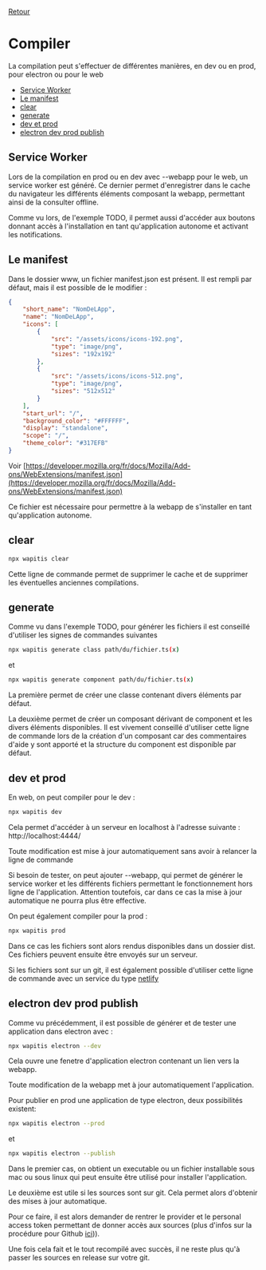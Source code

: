 [Retour](../../index.md)

# Compiler <!-- omit in toc -->

La compilation peut s'effectuer de différentes manières, en dev ou en prod, pour electron ou pour le web

- [Service Worker](#service-worker)
- [Le manifest](#le-manifest)
- [clear](#clear)
- [generate](#generate)
- [dev et prod](#dev-et-prod)
- [electron dev prod publish](#electron-dev-prod-publish)

## Service Worker

Lors de la compilation en prod ou en dev avec --webapp pour le web, un service worker est généré. Ce dernier permet d'enregistrer dans le cache du navigateur les différents éléments composant la webapp, permettant ainsi de la consulter offline.

Comme vu lors, de l'exemple TODO, il permet aussi d'accéder aux boutons donnant accès à l'installation en tant qu'application autonome et activant les notifications.

## Le manifest

Dans le dossier www, un fichier manifest.json est présent. Il est rempli par défaut, mais il est possible de le modifier :

```json
{
    "short_name": "NomDeLApp",
    "name": "NomDeLApp",
    "icons": [
        {
            "src": "/assets/icons/icons-192.png",
            "type": "image/png",
            "sizes": "192x192"
        },
        {
            "src": "/assets/icons/icons-512.png",
            "type": "image/png",
            "sizes": "512x512"
        }
    ],
    "start_url": "/",
    "background_color": "#FFFFFF",
    "display": "standalone",
    "scope": "/",
    "theme_color": "#317EFB"
}
```
Voir [https://developer.mozilla.org/fr/docs/Mozilla/Add-ons/WebExtensions/manifest.json](https://developer.mozilla.org/fr/docs/Mozilla/Add-ons/WebExtensions/manifest.json)

Ce fichier est nécessaire pour permettre à la webapp de s'installer en tant qu'application autonome.

## clear

```bash
npx wapitis clear
```
Cette ligne de commande permet de supprimer le cache et de supprimer les éventuelles anciennes compilations.

## generate

Comme vu dans l'exemple TODO, pour générer les fichiers il est conseillé d'utiliser les signes de commandes suivantes

```bash
npx wapitis generate class path/du/fichier.ts(x)
```
et
```bash
npx wapitis generate component path/du/fichier.ts(x)
```

La première permet de créer une classe  contenant divers éléments par défaut.

La deuxième permet de créer un composant dérivant de component et les divers éléments disponibles. Il est vivement conseillé d'utiliser cette ligne de commande lors de la création d'un composant car des commentaires d'aide y sont apporté et la structure du component est disponible par défaut.

## dev et prod

En web, on peut compiler pour le dev :
```bash
npx wapitis dev
```
Cela permet d'accéder à un serveur en localhost à l'adresse suivante : http://localhost:4444/

Toute modification est mise à jour automatiquement sans avoir à relancer la ligne de commande

Si besoin de tester, on peut ajouter --webapp, qui permet de générer le service worker et les différents fichiers permettant le fonctionnement hors ligne de l'application. Attention toutefois, car dans ce cas la mise à jour automatique ne pourra plus être effective.

On peut également compiler pour la prod :
```bash
npx wapitis prod
```

Dans ce cas les fichiers sont alors rendus disponibles dans un dossier dist. Ces fichiers peuvent ensuite être envoyés sur un serveur.

Si les fichiers sont sur un git, il est également possible d'utiliser cette ligne de commande avec un service du type [netlify](https://www.netlify.com/)

## electron dev prod publish

Comme vu précédemment, il est possible de générer et de tester une application dans electron avec :
```bash
npx wapitis electron --dev
```
Cela ouvre une fenetre d'application electron contenant un lien vers la webapp.

Toute modification de la webapp met à jour automatiquement l'application.

Pour publier en prod une application de type electron, deux possibilités existent:
```bash
npx wapitis electron --prod
```
et
```bash
npx wapitis electron --publish
```
Dans le premier cas, on obtient un executable ou un fichier installable sous mac ou sous linux qui peut ensuite être utilisé pour installer l'application.

Le deuxième est utile si les sources sont sur git. Cela permet alors d'obtenir des mises à jour automatique.

Pour ce faire, il est alors demander de rentrer le provider et le personal access token permettant de donner accès aux sources (plus d'infos sur la procédure pour Github [ici](https://help.github.com/en/github/authenticating-to-github/creating-a-personal-access-token-for-the-command-line.))).

Une fois cela fait et le tout recompilé avec succès, il ne reste plus qu'à passer les sources en release sur votre git.